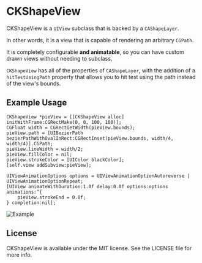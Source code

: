 # CKShapeView

CKShapeView is a `UIView` subclass that is backed by a `CAShapeLayer`.

In other words, it is a view that is capable of rendering an arbitrary `CGPath`.

It is completely configurable **and animatable**, so you can have custom drawn views without needing to subclass.

`CKShapeView` has all of the properties of `CAShapeLayer`, with the addition of a `hitTestUsingPath` property that allows you to hit test using the path instead of the view's bounds.

## Example Usage

``` objc
CKShapeView *pieView = [[CKShapeView alloc] initWithFrame:CGRectMake(0, 0, 100, 100)];
CGFloat width = CGRectGetWidth(pieView.bounds);
pieView.path = [UIBezierPath bezierPathWithOvalInRect:CGRectInset(pieView.bounds, width/4, width/4)].CGPath;
pieView.lineWidth = width/2;
pieView.fillColor = nil;
pieView.strokeColor = [UIColor blackColor];
[self.view addSubview:pieView];

UIViewAnimationOptions options = UIViewAnimationOptionAutoreverse | UIViewAnimationOptionRepeat;
[UIView animateWithDuration:1.0f delay:0.0f options:options animations:^{
    pieView.strokeEnd = 0.0f;
} completion:nil];
```

![Example](https://raw.github.com/conradev/CKShapeView/screenshots/Example.gif)

## License

CKShapeView is available under the MIT license. See the LICENSE file for more info.
